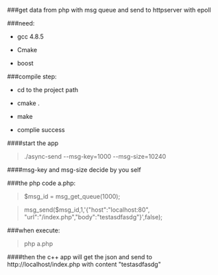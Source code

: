 ###get data from php with msg queue and send to httpserver with epoll

###need: 

* gcc 4.8.5

* Cmake

* boost

###compile step:

* cd to the project path

* cmake .

* make

* complie success 

####start the app

>./async-send --msg-key=1000  --msg-size=10240

####msg-key and msg-size decide by you self

###the php code a.php:

>$msg_id = msg_get_queue(1000);
 
>msg_send($msg_id,1,'{"host":"localhost:80", "url":"/index.php","body":"testasdfasdg"}',false);



###when execute: 

>php a.php  

####then the c++ app will get the json and send to http://localhost/index.php with content "testasdfasdg"